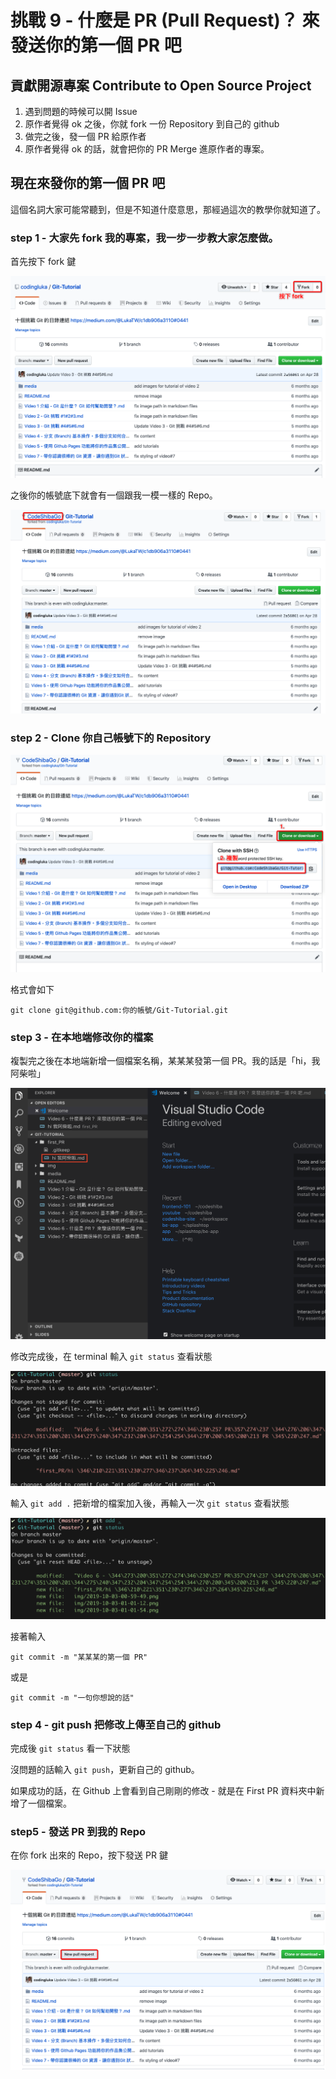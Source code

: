 # 挑戰 9 - 什麼是 PR (Pull Request)？ 來發送你的第一個 PR 吧

## 貢獻開源專案 Contribute to Open Source Project

1. 遇到問題的時候可以開 Issue
2. 原作者覺得 ok 之後，你就 fork 一份 Repository 到自己的 github
3. 做完之後，發一個 PR 給原作者
4. 原作者覺得 ok 的話，就會把你的 PR Merge 進原作者的專案。

## 現在來發你的第一個 PR 吧

這個名詞大家可能常聽到，但是不知道什麼意思，那經過這次的教學你就知道了。

### step 1 - 大家先 fork 我的專案，我一步一步教大家怎麼做。

首先按下 fork 鍵

![](./img/2019-10-03-00-20-44.png)

之後你的帳號底下就會有一個跟我一模一樣的 Repo。

![](./img/2019-10-03-00-27-13.png)

### step 2 - Clone 你自己帳號下的 Repository

![](./img/2019-10-03-00-33-25.png)

格式會如下

```
git clone git@github.com:你的帳號/Git-Tutorial.git
```

### step 3 - 在本地端修改你的檔案

複製完之後在本地端新增一個檔案名稱，某某某發第一個 PR。我的話是「hi，我阿柴啦」

![](./img/2019-10-03-01-07-02.png)

修改完成後，在 terminal 輸入 `git status` 查看狀態

![](./img/2019-10-03-01-01-54.png)

輸入 `git add .` 把新增的檔案加入後，再輸入一次 `git status` 查看狀態

![](./img/2019-10-03-01-02-12.png)


接著輸入

```
git commit -m "某某某的第一個 PR"
```

或是

```
git commit -m "一句你想說的話"
```

### step 4 - git push 把修改上傳至自己的 github

完成後 `git status` 看一下狀態

沒問題的話輸入 `git push`，更新自己的 github。

如果成功的話，在 Github 上會看到自己剛剛的修改 - 就是在 First PR 資料夾中新增了一個檔案。

### step5 - 發送 PR 到我的 Repo

在你 fork 出來的 Repo，按下發送 PR 鍵

![](./img/2019-10-03-00-51-56.png)

